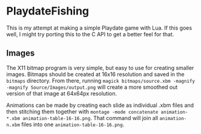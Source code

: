 # PlaydateFishing

This is my attempt at making a simple Playdate game with Lua. If this goes well, I might try porting this to the C API to get a better feel for that.

## Images

The X11 bitmap program is very simple, but easy to use for creating smaller images. Bitmaps should be created at 16x16 resolution and saved in the `bitmaps` directory. From there, running `magick bitmaps/source.xbm -magnify -magnify Source/Images/output.png` will create a more smoothed out version of that image at 64x64px resolution.

Animations can be made by creating each slide as individual .xbm files and then stitching them together with `montage -mode concatenate animation-*.xbm animation-table-16-16.png`. That command will join all `animation-n.xbm` files into one `animation-table-16-16.png`.
